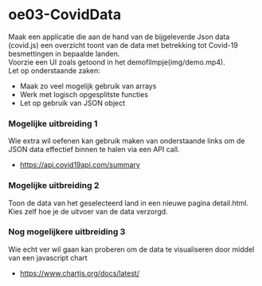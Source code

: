 # oe03-CovidData
Maak een applicatie die aan de hand van de bijgeleverde Json data (covid.js) een overzicht toont van de data met betrekking tot Covid-19 besmettingen in bepaalde landen.<br/> Voorzie een UI zoals getoond in het demofilmpje(img/demo.mp4).<br/>
Let op onderstaande zaken:
* Maak zo veel mogelijk gebruik van arrays
* Werk met logisch opgesplitste functies
* Let op gebruik van JSON object

### Mogelijke uitbreiding 1
Wie extra wil oefenen kan gebruik maken van onderstaande links om de JSON data effectief binnen te halen via een API call.
* https://api.covid19api.com/summary

### Mogelijke uitbreiding 2
Toon de data van het geselecteerd land in een nieuwe pagina detail.html.
Kies zelf hoe je de uitvoer van de data verzorgd.


### Nog mogelijkere uitbreiding 3
Wie echt ver wil gaan kan proberen om de data te visualiseren door middel van een javascript chart
* https://www.chartjs.org/docs/latest/


